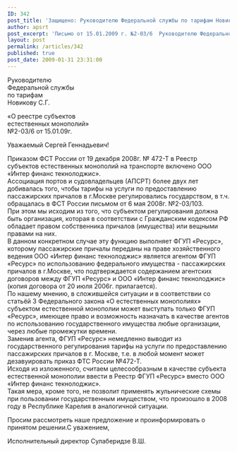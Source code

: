 ```yaml
---
ID: 342
post_title: 'Защищено: Руководителю Федеральной службы по тарифам Новикову С. Г.'
author: apsrt
post_excerpt: 'Письмо от 15.01.2009 г. №2-03/6  Руководителю Федеральной службы по тарифам Новикову С. Г. по вопросу внесения изменений в реестр субъектов естественных монополий на транспорте.'
layout: post
permalink: /articles/342
published: true
post_date: 2009-01-31 23:31:00
---
```

  
  
  
  
Руководителю  
Федеральной службы  
по тарифам  
Новикову С.Г.  
  
  
«О реестре субъектов   
естественных монополий»  
№2-03/6 от 15.01.09г.  
  
  
  
Уважаемый Сергей Геннадьевич!  
  
  
Приказом ФСТ России от 19 декабря 2008г. № 472-Т в Реестр субъектов естественных монополий на транспорте включено ООО «Интер финанс текнолоджис».  
Ассоциация портов и судовладельцев (АПСРТ) более двух лет добивалась того, чтобы тарифы на услуги по предоставлению пассажирских причалов в г.Москве регулировались государством, в т.ч. обращалась в ФСТ России письмом от 6 мая 2008г. №2-03/103.  
При этом мы исходим из того, что субъектом регулирования должна быть организация, которая в соответствии с Гражданским кодексом РФ обладает правом собственника причалов (имущества) или вещными правами на них.  
В данном конкретном случае эту функцию выполняет ФГУП «Ресурс», которому пассажирские причалы переданы на праве хозяйственного ведения ООО «Интер финанс текнолоджис» является агентом ФГУП «Ресурс» по использованию федерального имущества - пассажирских причалов в г.Москве, что подтверждается содержанием агентских договоров между ФГУП «Ресурс» и ООО «Интер финанс текнолоджис» (копия договора от 20 июля 2006г. прилагается).  
По нашему мнению, в сложившейся ситуации и в соответствии со статьёй 3 Федерального закона «О естественных монополиях» субъектом естественной монополии может выступать только ФГУП «Ресурс», имеющее право и возможность назначать в качестве агентов по использованию государственного имущества любые организации, через любые промежутки времени.  
Заменив агента, ФГУП «Ресурс» немедленно выводит из государственного регулирования тарифы на услуги по предоставлению пассажирских причалов в г. Москве, т.е. в любой момент может дезавуировать приказ ФТС России №472-Т.  
Исходя из изложенного, считаем целесообразным в качестве субъекта естественной монополии ввести в Реестр ФГУП «Ресурс» вместо ООО «Интер финанс текнолоджис».  
Такая мера, кроме того, не позволит применять жульнические схемы при пользовании государственным имуществом, что произошло в 2008 году в Республике Карелия в аналогичной ситуации.  
  
Просим рассмотреть наше предложение и проинформировать о принятом решении.С уважением,  
  
  
  
  
  
Исполнительный директор Сулаберидзе В.Ш.